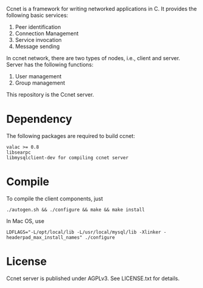 Ccnet is a framework for writing networked applications in C. It
provides the following basic services:

1. Peer identification
2. Connection Management
3. Service invocation
4. Message sending

In ccnet network, there are two types of nodes, i.e., client and server.
Server has the following functions:

1. User management
2. Group management

This repository is the Ccnet server.

Dependency
==========

The following packages are required to build ccnet:

    valac >= 0.8
    libsearpc
    libmysqlclient-dev for compiling ccnet server

Compile
=======

To compile the client components, just

    ./autogen.sh && ./configure && make && make install

In Mac OS, use

    LDFLAGS="-L/opt/local/lib -L/usr/local/mysql/lib -Xlinker -headerpad_max_install_names" ./configure

License
=======

Ccnet server is published under AGPLv3. See LICENSE.txt for details.
